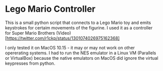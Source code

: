 # Lego Mario Controller

This is a small python script that connects to a Lego Mario toy and emits keystrokes for certaim movements of the figurine. I used it as a controller for Super Mario Brothers (Video)[https://twitter.com/r1ckp/status/1301074026975162368]

I only tested it on MacOS 10.15 - it may or may not work on other opererating systems. I had to run the NES emulator in a Linux VM (Parallels or VirtualBox) because the native emulators on MacOS did ignore the virtual keypresses from python.
